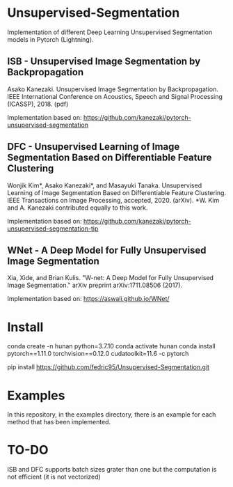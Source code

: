 # Unsupervised-Segmentation

Implementation of different Deep Learning Unsupervised Segmentation models in Pytorch (Lightning).

## ISB - Unsupervised Image Segmentation by Backpropagation

Asako Kanezaki. Unsupervised Image Segmentation by Backpropagation. IEEE International Conference on Acoustics, Speech and Signal Processing (ICASSP), 2018. (pdf)

Implementation based on: https://github.com/kanezaki/pytorch-unsupervised-segmentation

## DFC - Unsupervised Learning of Image Segmentation Based on Differentiable Feature Clustering

Wonjik Kim*, Asako Kanezaki*, and Masayuki Tanaka. Unsupervised Learning of Image Segmentation Based on Differentiable Feature Clustering. IEEE Transactions on Image Processing, accepted, 2020. (arXiv). *W. Kim and A. Kanezaki contributed equally to this work.

Implementation based on: https://github.com/kanezaki/pytorch-unsupervised-segmentation-tip

## WNet - A Deep Model for Fully Unsupervised Image Segmentation

Xia, Xide, and Brian Kulis. "W-net: A Deep Model for Fully Unsupervised Image Segmentation." arXiv preprint arXiv:1711.08506 (2017).

Implementation based on: https://aswali.github.io/WNet/

# Install

conda create -n hunan  python=3.7.10
conda activate hunan
conda install pytorch==1.11.0 torchvision==0.12.0 cudatoolkit=11.6 -c pytorch


pip install https://github.com/fedric95/Unsupervised-Segmentation.git

# Examples

In this repository, in the examples directory, there is an example for each method that has been implemented.

# TO-DO

ISB and DFC supports batch sizes grater than one but the computation is not efficient (it is not vectorized)